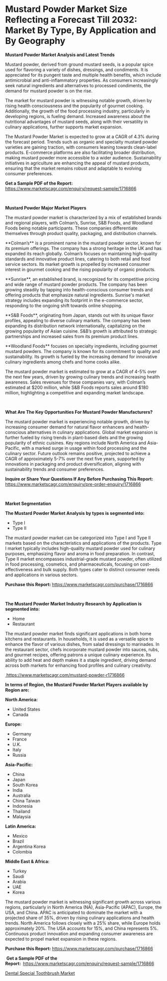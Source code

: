 <p><h1>Mustard Powder Market Size Reflecting a Forecast Till 2032: Market By Type, By Application and By Geography</h1></p><p><strong>Mustard Powder Market Analysis and Latest Trends</strong></p>
<p><p>Mustard powder, derived from ground mustard seeds, is a popular spice used for flavoring a variety of dishes, dressings, and condiments. It is appreciated for its pungent taste and multiple health benefits, which include antimicrobial and anti-inflammatory properties. As consumers increasingly seek natural ingredients and alternatives to processed condiments, the demand for mustard powder is on the rise.</p><p>The market for mustard powder is witnessing notable growth, driven by rising health consciousness and the popularity of gourmet cooking. Additionally, the growth of the food processing industry, particularly in developing regions, is fueling demand. Increased awareness about the nutritional advantages of mustard seeds, along with their versatility in culinary applications, further supports market expansion.</p><p>The Mustard Powder Market is expected to grow at a CAGR of 4.3% during the forecast period. Trends such as organic and specialty mustard powder varieties are gaining traction, with consumers leaning towards clean-label products. E-commerce platforms are also facilitating broader distribution, making mustard powder more accessible to a wider audience. Sustainability initiatives in agriculture are enhancing the appeal of mustard products, ensuring that the market remains robust and adaptable to evolving consumer preferences.</p></p>
<p><strong>Get a Sample PDF of the Report:&nbsp;</strong> <a href="https://www.marketscagr.com/enquiry/request-sample/1716866?utm_campaign=3098&utm_medium=2&utm_source=Github&utm_content=ia&utm_term=25032025&utm_id=mustard-powder">https://www.marketscagr.com/enquiry/request-sample/1716866</a></p>
<p>&nbsp;</p>
<p><strong>Mustard Powder Major Market Players</strong></p>
<p><p>The mustard powder market is characterized by a mix of established brands and regional players, with Colman’s, Sunrise, S&B Foods, and Woodland Foods being notable participants. These companies differentiate themselves through product quality, packaging, and distribution channels.</p><p>**Colman’s** is a prominent name in the mustard powder sector, known for its premium offerings. The company has a strong heritage in the UK and has expanded its reach globally. Colman’s focuses on maintaining high-quality standards and innovative product lines, catering to both retail and food service sectors. Its market growth is propelled by increased consumer interest in gourmet cooking and the rising popularity of organic products.</p><p>**Sunrise**, an established brand, is recognized for its competitive pricing and wide range of mustard powder products. The company has been growing steadily by tapping into health-conscious consumer trends and offering products that emphasize natural ingredients. Sunrise's market strategy includes expanding its footprint in the e-commerce sector, responding to the ongoing shift towards online shopping.</p><p>**S&B Foods**, originating from Japan, stands out with its unique flavor profiles, appealing to diverse culinary markets. The company has been expanding its distribution network internationally, capitalizing on the growing popularity of Asian cuisine. S&B’s growth is attributed to strategic partnerships and increased sales from its premium product lines.</p><p>**Woodland Foods** focuses on specialty ingredients, including gourmet mustard powders. The company is known for its commitment to quality and sustainability. Its growth is fueled by the increasing demand for innovative culinary ingredients among chefs and home cooks alike.</p><p>The mustard powder market is estimated to grow at a CAGR of 4-5% over the next few years, driven by growing culinary trends and increasing health awareness. Sales revenues for these companies vary, with Colman’s estimated at $200 million, while S&B Foods reports sales around $180 million, highlighting a competitive and expanding market landscape.</p></p>
<p>&nbsp;</p>
<p><strong>What Are The Key Opportunities For Mustard Powder Manufacturers?</strong></p>
<p><p>The mustard powder market is experiencing notable growth, driven by increasing consumer demand for natural flavor enhancers and health-conscious alternatives in culinary applications. Global market expansion is further fueled by rising trends in plant-based diets and the growing popularity of ethnic cuisines. Key regions include North America and Asia-Pacific, with a marked surge in usage within food processing and the culinary sector. Future outlook remains positive, projected to achieve a CAGR of approximately 5-7% over the next five years, supported by innovations in packaging and product diversification, aligning with sustainability trends and consumer preferences.</p></p>
<p><strong>Inquire or Share Your Questions If Any Before Purchasing This Report:</strong> <a href="https://www.marketscagr.com/enquiry/pre-order-enquiry/1716866?utm_campaign=3098&utm_medium=2&utm_source=Github&utm_content=ia&utm_term=25032025&utm_id=mustard-powder">https://www.marketscagr.com/enquiry/pre-order-enquiry/1716866</a></p>
<p>&nbsp;</p>
<p><strong>Market Segmentation</strong></p>
<p><strong>The Mustard Powder Market Analysis by types is segmented into:</strong></p>
<p><ul><li>Type I</li><li>Type II</li></ul></p>
<p><p>The mustard powder market can be categorized into Type I and Type II markets based on the characteristics and applications of the products. Type I market typically includes high-quality mustard powder used for culinary purposes, emphasizing flavor and aroma in food preparation. In contrast, Type II market encompasses industrial-grade mustard powder, often utilized in food processing, cosmetics, and pharmaceuticals, focusing on cost-effectiveness and bulk supply. Both types cater to distinct consumer needs and applications in various sectors.</p></p>
<p><strong>Purchase this Report:&nbsp;</strong><a href="https://www.marketscagr.com/purchase/1716866?utm_campaign=3098&utm_medium=2&utm_source=Github&utm_content=ia&utm_term=25032025&utm_id=mustard-powder">https://www.marketscagr.com/purchase/1716866</a></p>
<p>&nbsp;</p>
<p><strong>The Mustard Powder Market Industry Research by Application is segmented into:</strong></p>
<p><ul><li>Home</li><li>Restaurant</li></ul></p>
<p><p>The mustard powder market finds significant applications in both home kitchens and restaurants. In households, it is used as a versatile spice to enhance the flavor of various dishes, from salad dressings to marinades. In the restaurant sector, chefs incorporate mustard powder into sauces, rubs, and gourmet recipes, offering patrons a unique culinary experience. Its ability to add heat and depth makes it a staple ingredient, driving demand across both markets for enhancing food profiles and culinary creativity.</p></p>
<p><a href="https://www.marketscagr.com/mustard-powder-r1716866?utm_campaign=3098&utm_medium=2&utm_source=Github&utm_content=ia&utm_term=25032025&utm_id=mustard-powder">&nbsp;https://www.marketscagr.com/mustard-powder-r1716866</a></p>
<p><strong>In terms of Region, the Mustard Powder Market Players available by Region are:</strong></p>
<p>
    <p> <strong> North America: </strong>
        <ul>
            <li>United States</li>
            <li>Canada</li>
        </ul>
        </p> 
    <p> <strong> Europe: </strong>
        <ul>
            <li>Germany</li>
            <li>France</li>
            <li>U.K.</li>
            <li>Italy</li>
            <li>Russia</li>
        </ul>
        </p> 
    <p> <strong> Asia-Pacific: </strong>
        <ul>
            <li>China</li>
            <li>Japan</li>
            <li>South Korea</li>
            <li>India</li>
            <li>Australia</li>
            <li>China Taiwan</li>
            <li>Indonesia</li>
            <li>Thailand</li>
            <li>Malaysia</li>
        </ul>
        </p> 
    <p> <strong> Latin America: </strong>
        <ul>
            <li>Mexico</li>
            <li>Brazil</li>
            <li>Argentina Korea</li>
            <li>Colombia</li>
        </ul>
        </p> 
    <p> <strong> Middle East & Africa: </strong>
        <ul>
            <li>Turkey</li>
            <li>Saudi</li>
            <li>Arabia</li>
            <li>UAE</li>
            <li>Korea</li>
        </ul>
    </p>
    </p>
<p><p>The mustard powder market is witnessing significant growth across various regions, particularly in North America (NA), Asia-Pacific (APAC), Europe, the USA, and China. APAC is anticipated to dominate the market with a projected share of 35%, driven by rising culinary applications and health trends. North America follows closely with a 25% share, while Europe holds approximately 20%. The USA accounts for 15%, and China represents 5%. Continuous product innovation and expanding consumer awareness are expected to propel market expansion in these regions.</p></p>
<p><strong>Purchase this Report: </strong><a href="https://www.marketscagr.com/purchase/1716866?utm_campaign=3098&utm_medium=2&utm_source=Github&utm_content=ia&utm_term=25032025&utm_id=mustard-powder">https://www.marketscagr.com/purchase/1716866</a></p>
<p>&nbsp;<strong>Get a Sample PDF of the Report:&nbsp;&nbsp;</strong><a href="https://www.marketscagr.com/enquiry/request-sample/1716866?utm_campaign=3098&utm_medium=2&utm_source=Github&utm_content=ia&utm_term=25032025&utm_id=mustard-powder">https://www.marketscagr.com/enquiry/request-sample/1716866</a></p>
<p><strong></strong></p>
<p><p><a href="https://github.com/shewlisapsai/Market-Research-Report-List-1/blob/main/dental-special-toothbrush-market.md?utm_campaign=3098&utm_medium=2&utm_source=Github&utm_content=ia&utm_term=25032025&utm_id=mustard-powder">Dental Special Toothbrush Market</a></p></p>
